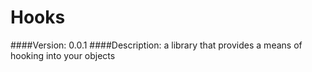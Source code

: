 # Hooks
####Version: 0.0.1
####Description: 
	a library that provides a means of hooking into your objects
